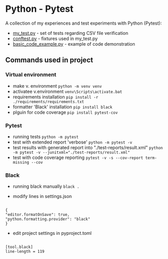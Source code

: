 # Python - Pytest

A collection of my experiences and test experiments with Python (Pytest):

- [my_test.py](https://github.com/fiszym/Pytest_Automated_Testing/blob/ec38a689568d518c8f200f19fa589b38f1aa1e04/my_test.py) - set of tests regarding CSV file verification
- [conftest.py](https://github.com/fiszym/Pytest_Automated_Testing/blob/cb84faa3d7f834a90ecbe105ecf626009ee1e599/conftest.py) - fixtures used in my_test.py
- [basic_code_example.py](https://github.com/fiszym/Pytest_Automated_Testing/blob/fa02f8a587083143b7503e6ea3ae92cce3970b0c/basic_code_example.py) - example of code demonstration

## Commands used in project

### Virtual environment

- make v. environment
  `python -m venv venv`
- activatee v.environment
  `venv\Scripts\activate.bat`
- requirements installation
  `pip install -r ./requirements/requirements.txt`
- formatter 'Black' installation
  `pip install black`
- plguin for code coverage
  `pip install pytest-cov`

### Pytest

- running tests
  `python -m pytest`
- test with extended report 'verbose'
  `python -m pytest -v`
- test results with generated report into "./test-reports/result.xml"
  `python -m pytest -v --junitxml="./test-reports/result.xml"`
- test with code coverage reporting
  `pytest -v -s --cov-report term-missing --cov`

### Black

- running black manually
  `black . `

- modify lines in settings.json

```

{
"editor.formatOnSave": true,
"python.formatting.provider": "black"
}

```

- edit project settings in pyproject.toml

```

[tool.black]
line-length = 119

```

```

```
